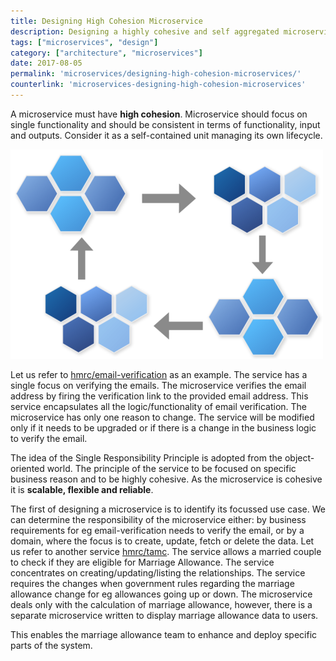 ```yaml
---
title: Designing High Cohesion Microservice
description: Designing a highly cohesive and self aggregated microservice. Designing a highly cohesive microservices. The article discussed couple of examples of live and well-defined self aggregated microservices
tags: ["microservices", "design"]
category: ["architecture", "microservices"]
date: 2017-08-05
permalink: 'microservices/designing-high-cohesion-microservices/'
counterlink: 'microservices-designing-high-cohesion-microservices'
---
```


A microservice must have __high cohesion__. Microservice should focus on single functionality and should be consistent in terms of functionality, input and outputs. Consider it as a self-contained unit managing its own lifecycle.

![Designing High Cohesive Microservice](https://raw.githubusercontent.com/Gaur4vGaur/traveller/master/images/microservices/2017-08-05-designing-high-cohesion-microservices.png)

Let us refer to <a href="https://github.com/hmrc/email-verification" target="_blank">hmrc/email-verification</a> as an example. The service has a single focus on verifying the emails. The microservice verifies the email address by firing the verification link to the provided email address. This service encapsulates all the logic/functionality of email verification. The microservice has only one reason to change. The service will be modified only if it needs to be upgraded or if there is a change in the business logic to verify the email.

The idea of the Single Responsibility Principle is adopted from the object-oriented world. The principle of the service to be focused on specific business reason and to be highly cohesive. As the microservice is cohesive it is __scalable, flexible and reliable__.

The first of designing a microservice is to identify its focussed use case. We can determine the responsibility of the microservice either: by business requirements for eg email-verification needs to verify the email, or by a domain, where the focus is to create, update, fetch or delete the data.
Let us refer to another service <a href="https://github.com/hmrc/tamc" target="_blank">hmrc/tamc</a>. The service allows a married couple to check if they are eligible for Marriage Allowance. The service concentrates on creating/updating/listing the relationships. The service requires the changes when government rules regarding the marriage allowance change for eg allowances going up or down. The microservice deals only with the calculation of marriage allowance, however, there is a separate microservice written to display marriage allowance data to users.

This enables the marriage allowance team to enhance and deploy specific parts of the system.
